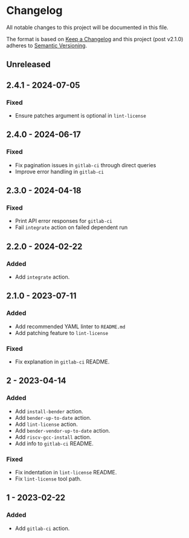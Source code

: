 # Changelog
All notable changes to this project will be documented in this file.

The format is based on [Keep a Changelog](http://keepachangelog.com/en/1.0.0/)
and this project (post v2.1.0) adheres to [Semantic Versioning](http://semver.org/spec/v2.0.0.html).

## Unreleased

## 2.4.1 - 2024-07-05
### Fixed
- Ensure patches argument is optional in `lint-license`

## 2.4.0 - 2024-06-17
### Fixed
- Fix pagination issues in `gitlab-ci` through direct queries
- Improve error handling in `gitlab-ci`

## 2.3.0 - 2024-04-18
### Fixed
- Print API error responses for `gitlab-ci`
- Fail `integrate` action on failed dependent run

## 2.2.0 - 2024-02-22
### Added
- Add `integrate` action.

## 2.1.0 - 2023-07-11
### Added
- Add recommended YAML linter to `README.md`
- Add patching feature to `lint-license`

### Fixed
- Fix explanation in `gitlab-ci` README.

## 2 - 2023-04-14
### Added
- Add `install-bender` action.
- Add `bender-up-to-date` action.
- Add `lint-license` action.
- Add `bender-vendor-up-to-date` action.
- Add `riscv-gcc-install` action.
- Add info to `gitlab-ci` README.

### Fixed
- Fix indentation in `lint-license` README.
- Fix `lint-license` tool path.

## 1 - 2023-02-22
### Added
- Add `gitlab-ci` action.

